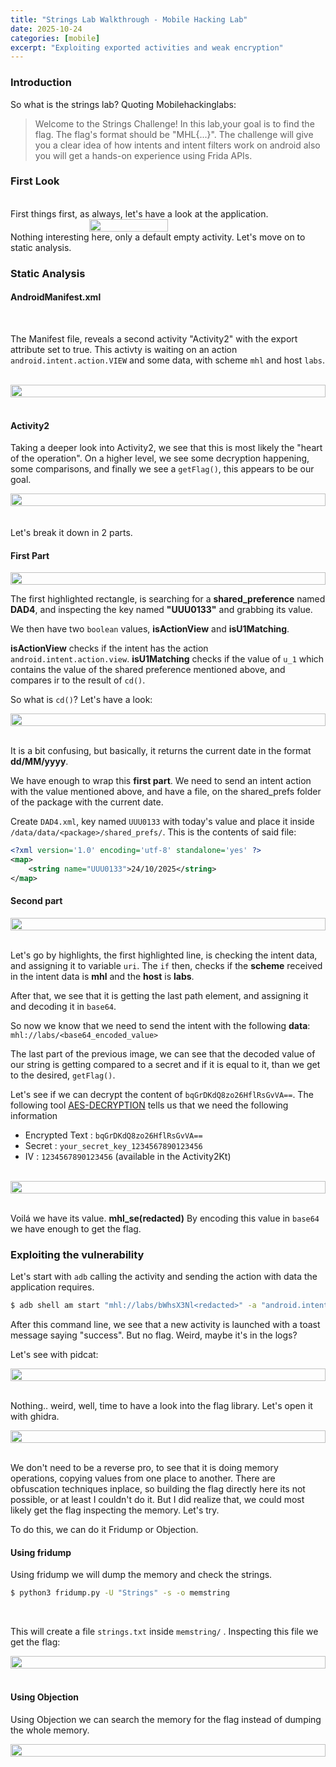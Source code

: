 ```yaml
---
title: "Strings Lab Walkthrough - Mobile Hacking Lab"
date: 2025-10-24
categories: [mobile]
excerpt: "Exploiting exported activities and weak encryption"
---
```



### Introduction
So what is the strings lab? Quoting Mobilehackinglabs:
> Welcome to the Strings Challenge! In this lab,your goal is to find the flag. The flag's format should be "MHL{...}". The challenge will give you a clear idea of how intents and intent filters work on android also you will get a hands-on experience using Frida APIs.


### First Look
<br>
First things first, as always, let's have a look at the application.
<br>
<div style="display: flex; justify-content: center;">
    <img src="../images/strings/strings_activity.png" width="50%">
</div>
Nothing interesting here, only a default empty activity. Let's move on to static analysis.

### Static Analysis
#### AndroidManifest.xml
<br>

The Manifest file, reveals a second activity "Activity2" with the export attribute set to true.
This activty is waiting on an action `android.intent.action.VIEW` and some data, with scheme `mhl` and host `labs`.

<br>
<div style="display: flex; justify-content: center;">
    <img src="../images/strings/manifest.png" width="100%">
</div>
<br>

#### Activity2

Taking a deeper look into Activity2, we see that this is most likely the "heart of the operation".
On a higher level, we see some decryption happening, some comparisons, and finally we see a `getFlag()`, this appears to be our goal.

<div style="display: flex; justify-content: center;">
    <img src="../images/strings/activity2.png" width="100%">
</div>
<br> 
<br>
Let's break it down in 2 parts.

#### **First Part**

<div style="display: flex; justify-content: center;">
    <img src="../images/strings/firstPart.png" width="100%">
</div>

The first highlighted rectangle, is searching for a **shared_preference** named **DAD4**, and inspecting the key named **"UUU0133"** and grabbing its value.
<br>

We then have two `boolean` values, **isActionView** and **isU1Matching**.

**isActionView** checks if the intent has the action `android.intent.action.view`.
 **isU1Matching** checks if the value of `u_1` which contains the value of the shared preference mentioned above, and compares ir to the result of `cd()`.
 <br>

 So what is `cd()`?
 Let's have a look:

<div style="display: flex; justify-content: center;">
    <img src="../images/strings/sdf.png" width="100%">
</div>
<br>

It is a bit confusing, but basically, it returns the current date in the format **dd/MM/yyyy**.

We have enough to wrap this **first part**.
We need to send an intent action with the value mentioned above, and have a file, on the shared_prefs folder of the package with the current date.
<br>

Create `DAD4.xml`, key named `UUU0133` with today's value and place it inside `/data/data/<package>/shared_prefs/`.
This is the contents of said file:
```xml
<?xml version='1.0' encoding='utf-8' standalone='yes' ?>
<map>
	<string name="UUU0133">24/10/2025</string>
</map>
```

#### **Second part**

<div style="display: flex; justify-content: center;">
    <img src="../images/strings/secondPart.png" width="100%">
</div>
<br>

Let's go by highlights, the first highlighted line, is checking the intent data, and assigning it to variable `uri`.
The `if` then, checks if the **scheme** received in the intent data is **mhl** and the **host** is **labs**.
<br>

After that, we see that it is getting the last path element, and assigning it and decoding it in `base64`.
<br>

So now we know that we need to send the intent with the following **data**:
`mhl://labs/<base64_encoded_value>`
<br>

The last part of the previous image, we can see that the decoded value of our string is getting compared to a secret and if it is equal to it, than we get to the desired, `getFlag()`.
<br>

Let's see if we can decrypt the content of `bqGrDKdQ8zo26HflRsGvVA==`.
The following tool [AES-DECRYPTION](https://www.devglan.com/online-tools/aes-encryption-decryption) tells us that we need the following information
- Encrypted Text : `bqGrDKdQ8zo26HflRsGvVA==`
- Secret : `your_secret_key_1234567890123456`
- IV : `1234567890123456` (available in the Activity2Kt)
<br>

<div style="display: flex; justify-content: center;">
    <img src="../images/strings/aes_decrypt.png" width="100%">
</div>
<br>

Voilá we have its value. **mhl_se(redacted)**
By encoding this value in `base64` we have enough to get the flag.


### Exploiting the vulnerability

Let's start with `adb` calling the activity and sending the action with data the application requires.

```bash
$ adb shell am start "mhl://labs/bWhsX3Nl<redacted>" -a "android.intent.action.VIEW" -c "android.intent.category.DEFAULT" com.mobilehackinglab.challenge/.Activity2
```

After this command line, we see that a new activity is launched with a toast message saying "success". But no flag. Weird, maybe it's in the logs?
<br>

Let's see with pidcat:
<div style="display: flex; justify-content: center;">
    <img src="../images/strings/pidcat.png" width="100%">
</div>
<br>

Nothing.. weird, well, time to have a look into the flag library.
Let's open it with ghidra.
<div style="display: flex; justify-content: center;">
    <img src="../images/strings/ghidra.png" width="100%">
</div>
<br>

We don't need to be a reverse pro, to see that it is doing memory operations, copying values from one place to another. There are obfuscation techniques inplace, so building the flag directly here its not possible, or at least I couldn't do it. But I did realize that, we could most likely get the flag inspecting the memory. Let's try.

To do this, we can do it Fridump or Objection.
#### Using fridump

Using fridump we will dump the memory and check the strings.

```bash
$ python3 fridump.py -U "Strings" -s -o memstring
```
<br>

This will create a file `strings.txt` inside `memstring/` .
Inspecting this file we get the flag:
<div style="display: flex; justify-content: center;">
    <img src="../images/strings/fridump.png" width="100%">
</div>
<br>

#### Using Objection

Using Objection we can search the memory for the flag instead of dumping the whole memory.
<div style="display: flex; justify-content: center;">
    <img src="../images/strings/objection.png" width="100%">
</div>
<br>
